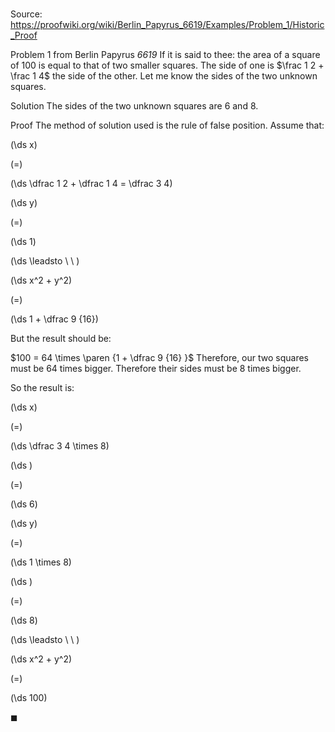 # 

Source: https://proofwiki.org/wiki/Berlin_Papyrus_6619/Examples/Problem_1/Historic_Proof

Problem 1 from Berlin Papyrus $\mathit { 6619 }$
If it is said to thee:
the area of a square of $100$ is equal to that of two smaller squares.
The side of one is $\frac 1 2 + \frac 1 4$ the side of the other.
Let me know the sides of the two unknown squares.


Solution
The sides of the two unknown squares are $6$ and $8$.


Proof
The method of solution used is the rule of false position.
Assume that:














\(\ds x\)

\(=\)







\(\ds \dfrac 1 2 + \dfrac 1 4 = \dfrac 3 4\)




















\(\ds y\)

\(=\)







\(\ds 1\)














\(\ds \leadsto \ \ \)





\(\ds x^2 + y^2\)

\(=\)







\(\ds 1 + \dfrac 9 {16}\)










But the result should be:

$100 = 64 \times \paren {1 + \dfrac 9 {16} }$
Therefore, our two squares must be $64$ times bigger.
Therefore their sides must be $8$ times bigger.

So the result is:














\(\ds x\)

\(=\)







\(\ds \dfrac 3 4 \times 8\)




















\(\ds \)

\(=\)







\(\ds 6\)




















\(\ds y\)

\(=\)







\(\ds 1 \times 8\)




















\(\ds \)

\(=\)







\(\ds 8\)














\(\ds \leadsto \ \ \)





\(\ds x^2 + y^2\)

\(=\)







\(\ds 100\)









$\blacksquare$





